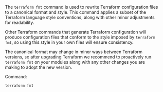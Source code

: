 The `terraform fmt` command is used to rewrite Terraform configuration files to a canonical format and style. This command applies a subset of the Terraform language style conventions, along with other minor adjustments for readability.

Other Terraform commands that generate Terraform configuration will produce configuration files that conform to the style imposed by `terraform fmt`, so using this style in your own files will ensure consistency.

The canonical format may change in minor ways between Terraform versions, so after upgrading Terraform we recommend to proactively run `terraform fmt` on your modules along with any other changes you are making to adopt the new version.

Command:
```bash
terraform fmt
```